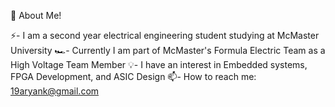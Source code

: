 👋 About Me!

⚡- I am a second year electrical engineering student studying at McMaster University
🏎️- Currently I am part of McMaster's Formula Electric Team as a High Voltage Team Member
💡- I have an interest in Embedded systems, FPGA Development, and ASIC Design
📫- How to reach me: 19aryank@gmail.com


